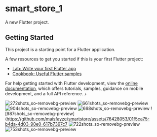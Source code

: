 # smart_store_1

A new Flutter project.

## Getting Started

This project is a starting point for a Flutter application.

A few resources to get you started if this is your first Flutter project:

- [Lab: Write your first Flutter app](https://docs.flutter.dev/get-started/codelab)
- [Cookbook: Useful Flutter samples](https://docs.flutter.dev/cookbook)

For help getting started with Flutter development, view the
[online documentation](https://docs.flutter.dev/), which offers tutorials,
samples, guidance on mobile development, and a full API reference.
د

![272shots_so-removebg-preview](https://github.com/maisfayze/smartstore/assets/76428053/f61cf443-94aa-4297-8f0b-f0ce5311d884)
![661shots_so-removebg-preview](https://github.com/maisfayze/smartstore/assets/76428053/bee23b68-5ae5-415f-88d3-3651f6178883)
![904shots_so-removebg-preview](https://github.com/maisfayze/smartstore/assets/76428053/93d3003c-c3fe-46f8-88bc-b6f786312bc7)
![668shots_so-removebg-preview](https://github.com/maisfayze/smartstore/assets/76428053/d83b5a1e-c11c-45ba-970c-e46b36f71af2)
![987shots_so-removebg-preview](https://github.com/maisfayze/smartstore/assets/76428053/01f5ca75-b4da-4d03-90e0-617b7397c7
![722shots_so-removebg-preview](https://github.com/maisfayze/smartstore/assets/76428053/7de250ad-94b4-4828-8565-ccbafd27f90b)
![753shots_so-removebg-preview](https://github.com/maisfayze/smartstore/assets/76428053/41484676-e282-4bc3-b70e-9d2554d361f4)




